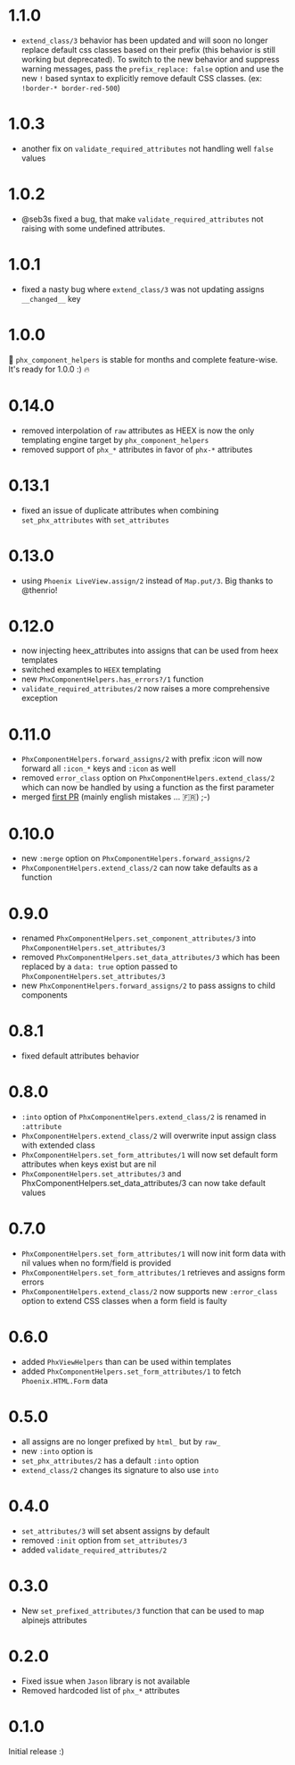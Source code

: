 # 1.1.0

- `extend_class/3` behavior has been updated and will soon no longer replace default css
  classes based on their prefix (this behavior is still working but deprecated). To switch to
  the new behavior and suppress warning messages, pass the `prefix_replace: false` option and
  use the new `!` based syntax to explicitly remove default CSS classes. (ex: `!border-* border-red-500`)

# 1.0.3

- another fix on `validate_required_attributes` not handling well `false` values

# 1.0.2

- @seb3s fixed a bug, that make `validate_required_attributes` not raising with some
  undefined attributes.

# 1.0.1

- fixed a nasty bug where `extend_class/3` was not updating assigns `__changed__` key

# 1.0.0

🎉 `phx_component_helpers` is stable for months and complete feature-wise.
It's ready for 1.0.0 :) 🔥

# 0.14.0

- removed interpolation of `raw` attributes as HEEX is now the only templating
  engine target by `phx_component_helpers`
- removed support of `phx_*` attributes in favor of `phx-*` attributes

# 0.13.1

- fixed an issue of duplicate attributes when combining `set_phx_attributes` with `set_attributes`

# 0.13.0

- using `Phoenix LiveView.assign/2` instead of `Map.put/3`. Big thanks to @thenrio!

# 0.12.0

- now injecting heex_attributes into assigns that can be used from heex templates
- switched examples to `HEEX` templating
- new `PhxComponentHelpers.has_errors?/1` function
- `validate_required_attributes/2` now raises a more comprehensive exception

# 0.11.0

- `PhxComponentHelpers.forward_assigns/2` with prefix :icon will now forward all `:icon_*` keys and `:icon` as well
- removed `error_class` option on `PhxComponentHelpers.extend_class/2` which can now be handled
  by using a function as the first parameter
- merged [first PR](https://github.com/cblavier/phx_component_helpers/pull/2) (mainly english mistakes ... 🇫🇷) ;-)

# 0.10.0

- new `:merge` option on `PhxComponentHelpers.forward_assigns/2`
- `PhxComponentHelpers.extend_class/2` can now take defaults as a function

# 0.9.0

- renamed `PhxComponentHelpers.set_component_attributes/3` into `PhxComponentHelpers.set_attributes/3`
- removed `PhxComponentHelpers.set_data_attributes/3` which has been replaced by a `data: true` option passed to `PhxComponentHelpers.set_attributes/3`
- new `PhxComponentHelpers.forward_assigns/2` to pass assigns to child components

# 0.8.1

- fixed default attributes behavior

# 0.8.0

- `:into` option of `PhxComponentHelpers.extend_class/2` is renamed in `:attribute`
- `PhxComponentHelpers.extend_class/2` will overwrite input assign class with extended class
- `PhxComponentHelpers.set_form_attributes/1` will now set default form attributes when keys
  exist but are nil
- `PhxComponentHelpers.set_attributes/3` and PhxComponentHelpers.set_data_attributes/3
  can now take default values

# 0.7.0

- `PhxComponentHelpers.set_form_attributes/1` will now init form data with nil values
  when no form/field is provided
- `PhxComponentHelpers.set_form_attributes/1` retrieves and assigns form errors
- `PhxComponentHelpers.extend_class/2` now supports new `:error_class` option to
  extend CSS classes when a form field is faulty

# 0.6.0

- added `PhxViewHelpers` than can be used within templates
- added `PhxComponentHelpers.set_form_attributes/1` to fetch `Phoenix.HTML.Form` data

# 0.5.0

- all assigns are no longer prefixed by `html_` but by `raw_`
- new `:into` option is
- `set_phx_attributes/2` has a default `:into` option
- `extend_class/2` changes its signature to also use `into`

# 0.4.0

- `set_attributes/3` will set absent assigns by default
- removed `:init` option from `set_attributes/3`
- added `validate_required_attributes/2`

# 0.3.0

- New `set_prefixed_attributes/3` function that can be used to map alpinejs attributes

# 0.2.0

- Fixed issue when `Jason` library is not available
- Removed hardcoded list of `phx_*` attributes

# 0.1.0

Initial release :)
